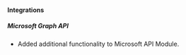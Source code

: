 
#### Integrations
##### Microsoft Graph API
- Added additional functionality to Microsoft API Module.
